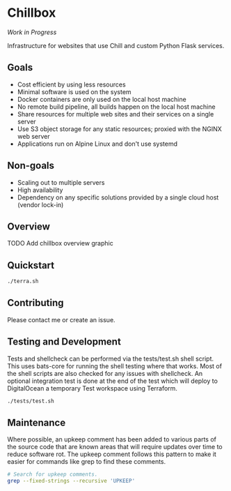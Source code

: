 # Chillbox

_Work in Progress_

Infrastructure for websites that use Chill and custom Python Flask services.

## Goals

- Cost efficient by using less resources
- Minimal software is used on the system
- Docker containers are only used on the local host machine
- No remote build pipeline, all builds happen on the local host machine
- Share resources for multiple web sites and their services on a single server
- Use S3 object storage for any static resources; proxied with the NGINX web server
- Applications run on Alpine Linux and don't use systemd

## Non-goals

- Scaling out to multiple servers
- High availability
- Dependency on any specific solutions provided by a single cloud host (vendor
    lock-in)

## Overview

TODO Add chillbox overview graphic

## Quickstart


```bash
./terra.sh
```

## Contributing

Please contact me or create an issue.

## Testing and Development

Tests and shellcheck can be performed via the tests/test.sh shell script. This
uses bats-core for running the shell testing where that works. Most of the
shell scripts are also checked for any issues with shellcheck. An optional
integration test is done at the end of the test which will deploy to
DigitalOcean a temporary Test workspace using Terraform.

```bash
./tests/test.sh
```

## Maintenance

Where possible, an upkeep comment has been added to various parts of the source
code that are known areas that will require updates over time to reduce
software rot. The upkeep comment follows this pattern to make it easier for
commands like grep to find these comments.


```bash
# Search for upkeep comments.
grep --fixed-strings --recursive 'UPKEEP'
```

